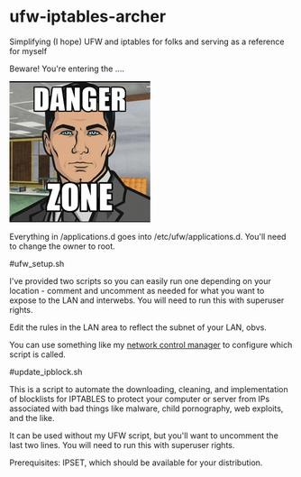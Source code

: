 ufw-iptables-archer
===================

Simplifying (I hope) UFW and iptables for folks and serving as a reference for myself

Beware!  You're entering the ....

![danger zone!](https://raw.githubusercontent.com/uriel1998/ufw-iptables-archer/master/dangerzone.jpg)

Everything in /applications.d goes into /etc/ufw/applications.d.  You'll need to change the owner to root. 

#ufw_setup.sh

I've provided two scripts so you can easily run one depending on your location - comment and uncomment as needed for what you want to expose to the LAN and interwebs. You will need to run this with superuser rights.

Edit the rules in the LAN area to reflect the subnet of your LAN, obvs.

You can use something like my [network control manager](https://github.com/uriel1998/networkcontrol-wicd-networkmanager) to configure which script is called.

#update_ipblock.sh

 This is a script to automate the downloading, cleaning, and implementation of blocklists for IPTABLES to protect your computer or server from IPs associated with bad things like malware, child pornography, web exploits, and the like.
 
 It can be used without my UFW script, but you'll want to uncomment the last two lines. You will need to run this with superuser rights.
 
 Prerequisites: IPSET, which should be available for your distribution.
